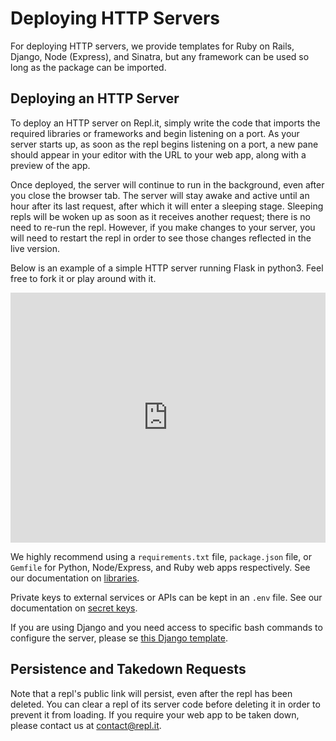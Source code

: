# Deploying HTTP Servers

For deploying HTTP servers, we provide templates for Ruby on Rails, Django, Node
(Express), and Sinatra, but any framework can be used so long as the package can
be imported.

## Deploying an HTTP Server

To deploy an HTTP server on Repl.it, simply write the code that imports the required
libraries or frameworks and begin listening on a port.  As your server starts up, as
soon as the repl begins listening on a port, a new pane should appear in your editor
with the URL to your web app, along with a preview of the app.

Once deployed, the server will continue to run in the background, even after you close
the browser tab.  The server will stay awake and active until an hour after its last 
request, after which it will enter a sleeping stage.  Sleeping repls will be woken up
as soon as it receives another request; there is no need to re-run the repl.  However,
if you make changes to your server, you will need to restart the repl in order to see
those changes reflected in the live version.

Below is an example of a simple HTTP server running Flask in python3.  Feel free to
fork it or play around with it.

<iframe height="400px" width="100%" src="https://repl.it/@timmy_i_chen/flask-boilerplate?lite=true" scrolling="no" frameborder="no" allowtransparency="true" allowfullscreen="true" sandbox="allow-forms allow-pointer-lock allow-popups allow-same-origin allow-scripts allow-modals"></iframe>

We highly recommend using a `requirements.txt` file, `package.json` file, or
`Gemfile` for Python, Node/Express, and Ruby web apps respectively.  See our
documentation on [libraries](/site/docs/repls/packages).

Private keys to external services or APIs can be kept in an `.env` file.
See our documentation on [secret keys](/site/docs/repls/secret-keys).

If you are using Django and you need access to specific bash commands to
configure the server, please se
[this Django template](https://repl.it/@masfrost/Django-Boilerplate).

## Persistence and Takedown Requests

Note that a repl's public link will persist, even after the repl has been deleted.
You can clear a repl of its server code before deleting it in order to prevent it
from loading.  If you require your web app to be taken down, please contact us at
[contact@repl.it](mailto:contact@repl.it).
